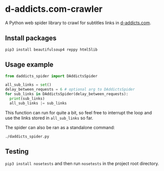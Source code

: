   # d-addicts.com-crawler
A Python web spider library to crawl for subtitles links in [d-addicts.com](https://www.d-addicts.com/).

## Install packages
```
pip3 install beautifulsoup4 reppy html5lib
```

## Usage example
```python
from daddicts_spider import DAddictsSpider

all_sub_links = set()
delay_between_requests = 6 # optional arg to DAddictsSpider
for sub_links in DAddictsSpider(delay_between_requests):
  print(sub_links)
  all_sub_links |= sub_links
```
This function can run for quite a bit, so feel free to interrupt the loop and use the links stored in `all_sub_links` so far.

The spider can also be ran as a standalone command:
```
./daddicts_spider.py
```

## Testing
`pip3 install nosetests` and then run `nosetests` in the project root directory.

